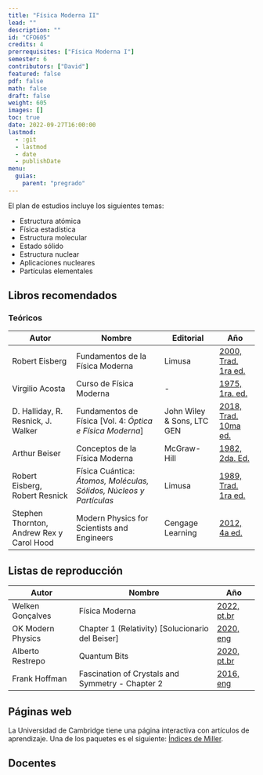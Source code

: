 ```yaml
---
title: "Física Moderna II"
lead: ""
description: ""
id: "CFO605"
credits: 4
prerrequisites: ["Física Moderna I"]
semester: 6
contributors: ["David"]
featured: false
pdf: false
math: false
draft: false
weight: 605
images: []
toc: true
date: 2022-09-27T16:00:00
lastmod:
  - :git
  - lastmod
  - date
  - publishDate
menu:
  guias:
    parent: "pregrado"
---
```


El plan de estudios incluye los siguientes temas:

- Estructura atómica
- Física estadística
- Estructura molecular
- Estado sólido
- Estructura nuclear
- Aplicaciones nucleares
- Partículas elementales

## Libros recomendados

### Teóricos

| Autor | Nombre | Editorial | Año |
| --- | --- | --- | --- |
| Robert Eisberg | Fundamentos de la Física Moderna | Limusa | [2000, Trad. 1ra ed.](https://drive.google.com/file/d/10GkAoeSf1dRMhC-NkA7o9Sa5J0z1WWGQ/view?usp=share_link) |
| Virgilio Acosta | Curso de Física Moderna | - | [1975, 1ra. ed.](https://drive.google.com/file/d/1YPzqwC7n09mHdH24g7ml44UrPMVYHUe1/view?usp=share_link) |
| D. Halliday, R. Resnick, J. Walker | Fundamentos de Física [Vol. 4: _Óptica e Física Moderna_] | John Wiley & Sons, LTC GEN | [2018, Trad. 10ma ed.](https://drive.google.com/file/d/1vZ2muQNGyV1tCfp1WEuzlRaTW7Aq6tqy/view?usp=sharing) |
| Arthur Beiser | Conceptos de la Física Moderna | McGraw-Hill | [1982, 2da. Ed.](https://drive.google.com/file/d/1mMFk4sIOoVIrfgHRZ4vTdPZwxgav10Rk/view?usp=share_link) |
| Robert Eisberg, Robert Resnick | Física Cuántica: _Átomos, Moléculas, Sólidos, Núcleos y Partículas_ | Limusa | [1989, Trad. 1ra ed.](https://drive.google.com/file/d/1_Qp0qnG8nScpe1k-hBF25eMi-cbitWUw/view?usp=share_link) |
| Stephen Thornton, Andrew Rex y Carol Hood | Modern Physics for Scientists and Engineers | Cengage Learning | [2012, 4a ed.](https://drive.google.com/file/d/1yCbTMAbZHPiGJbpULD8m13xHW3iQNXAs/view?usp=share_link) |

## Listas de reproducción

| Autor | Nombre | Año |
| --- | --- | --- |
| Welken Gonçalves | Física Moderna | [2022, pt.br](https://www.youtube.com/playlist?list=PLr2azQlj9GSwsnmFT_8mKO0GzzbAuISav) |
| OK Modern Physics | Chapter 1 (Relativity) [Solucionario del Beiser] | [2020, eng](https://www.youtube.com/playlist?list=PLSeTceYsH4d0e9YfPhvP5qhu_qqPUantb) |
| Alberto Restrepo | Quantum Bits | [2020, pt.br](https://www.youtube.com/playlist?list=PLFh9vd_k9CCz-7x0Fq_ypCSShla4W-I0L) |
| Frank Hoffman | Fascination of Crystals and Symmetry - Chapter 2 | [2016, eng](https://www.youtube.com/playlist?list=PL6C90-24AMSOfGz-u6Xw5ZNX3JPm9fDbr) |

## Páginas web

La Universidad de Cambridge tiene una página interactiva con artículos de aprendizaje. Una de los paquetes es el siguiente: [Índices de Miller](https://www.doitpoms.ac.uk/tlplib/miller_indices/index.php).

## Docentes
